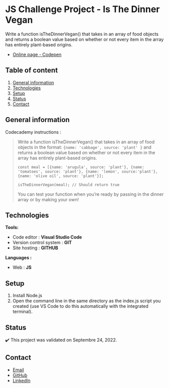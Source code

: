 # JS Challenge Project - Is The Dinner Vegan

Write a function isTheDinnerVegan() that takes in an array of food objects and returns a boolean value based on whether or not every item in the array has entirely plant-based origins.
- [Online page - Codepen](https://codepen.io/ByronMike/pen/poVYEzJ)

## Table of content
1. [General information](#General-information)
2. [Technologies](#Technologies)
3. [Setup](#Setup)
4. [Status](#Status)
5. [Contact](#Contact)

## General information

Codecademy instructions :
> Write a function isTheDinnerVegan() that takes in an array of food objects in the format:
> `{name: 'cabbage', source: 'plant' }`
> and returns a boolean value based on whether or not every item in the array has entirely plant-based origins.
>
> `const meal = [{name: 'arugula', source: 'plant'}, {name: 'tomatoes', source: 'plant'}, {name: 'lemon', source:'plant'}, {name: 'olive oil', source: 'plant'}];`
> 
> `isTheDinnerVegan(meal); // Should return true`
>
> You can test your function when you’re ready by passing in the dinner array or by making your own!

## Technologies
**Tools:**
 * Code editor : **Visual Studio Code**
 * Version control system : **GIT**
 * Site hosting : **GITHUB**
  
**Languages :**
 * Web : **JS**
 
## Setup
1. Install Node.js
2. Open the command line in the same directory as the index.js script you created (use VS Code to do this automatically with the integrated terminal).

## Status
:heavy_check_mark: This project was validated on Septembre 24, 2022.

## Contact
* [Email](mailto:auger.michaell@gmail.com)
* [GitHub](https://github.com/ByronMike)
* [LinkedIn](https://www.linkedin.com/in/auger-michael/)